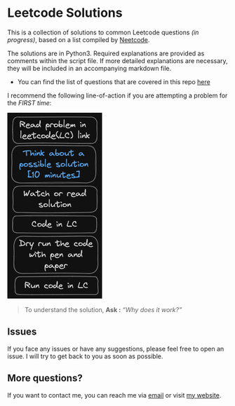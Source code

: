 # Leetcode Solutions
This is a collection of solutions to common Leetcode questions _(in progress)_, based on a list compiled by [Neetcode](https://neetcode.io/practice).

The solutions are in Python3. Required explanations are provided as comments within the script file. If more detailed explanations are necessary, they will be included in an accompanying markdown file.

- You can find the list of questions that are covered in this repo [here](questions_list.md)

I recommend the following line-of-action if you are attempting a problem for the _FIRST time_:

![neetcode-sop](images/neetcode-sop.png)
> To understand the solution, **Ask :** *“Why does it work?”*
## Issues
If you face any issues or have any suggestions, please feel free to open an issue. I will try to get back to you as soon as possible.

## More questions?
If you want to contact me, you can reach me via [email](mailto:aksharasoman@gmail.com) or visit [my website](https://aksharasoman.github.io).
